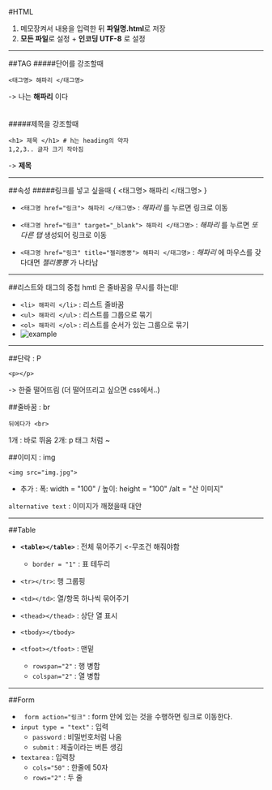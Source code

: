 #HTML
1. 메모장켜서 내용을 입력한 뒤 **파일명.html**로 저장
2. **모든 파일**로 설정 + **인코딩 UTF-8** 로 설정

---
##TAG
#####단어를 강조할때
```
<태그명> 해파리 </태그명>
``` 
-> 나는 **해파리** 이다
<br>
<br>
<br>
#####제목을 강조할때
```
<h1> 제목 </h1> # h는 heading의 약자
1,2,3.. 글자 크기 작아짐
```
-> **제목**

---
##속성
#####링크를 넣고 싶을때
{ <태그명> 해파리 </태그명> }

- `<태그명 href="링크"> 해파리 </태그명>` : *해파리* 를 누르면 링크로 이동

- `<태그명 href="링크" target="_blank"> 해파리 </태그명>` : *해파리* 를 누르면 *또 다른 탭* 생성되어 링크로 이동
- `<태그명 href="링크" title="젤리뽕뽕"> 해파리 </태그명>` : *해파리* 에 마우스를 갖다대면 *젤리뽕뽕* 가 나타남
---

##리스트와 태그의 중첩
hmtl 은 줄바꿈을 무시를 하는데! 
- `<li> 해파리 </li>` : 리스트 줄바꿈
- `<ul> 해파리 </ul>` : 리스트를 그룹으로 묶기
- `<ol> 해파리 </ol>` : 리스트를 순서가 있는 그룹으로 묶기
- ![example](진영.jpg)

---

##단락 : P
```
<p></p>
```
-> 한줄 떨어뜨림 (더 떨어뜨리고 싶으면 css에서..)

##줄바꿈 : br

```
뒤에다가 <br>
```
1개 : 바로 뛰움 2개: p 태그 처럼 ~

##이미지 : img

`<img src="img.jpg"> `
- 추가 : 폭: width = "100" / 높이: height = "100" /alt = "산 이미지"

`alternative text` : 이미지가 깨졌을때 대안

---

##Table

- **`<table></table>`** : 전체 묶어주기 <-무조건 해줘야함
   
   - `border = "1"` : 표 테두리

- `<tr></tr>`: 행 그룹핑
- `<td></td>`: 열/항목 하나씩 묶어주기
- `<thead></thead>` : <th></th> 상단 열 표시
- `<tbody></tbody>`
- `<tfoot></tfoot>` : 맨밑
   - `rowspan="2"` : 행 병합
   - `colspan="2"` : 열 병합

---

##Form
- ` form action="링크"` : form 안에 있는 것을 수행하면 링크로 이동한다. 
- `input type = "text"` : 입력
  - `password` : 비밀번호처럼 나옴
  - `submit` : 제출이라는 버튼 생김
- `textarea` : 입력창
  - `cols="50"` : 한줄에 50자
  - `rows="2"` : 두 줄
